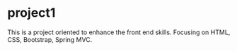 # project1
This is a project oriented to enhance the front end skills. Focusing on HTML, CSS, Bootstrap, Spring MVC. 
